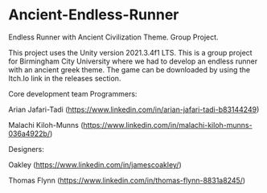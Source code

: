 # Ancient-Endless-Runner
Endless Runner with Ancient Civilization Theme. Group Project.

This project uses the Unity version 2021.3.4f1 LTS.
This is a group project for Birmingham City University where we had to develop an endless runner with an ancient greek theme.
The game can be downloaded by using the Itch.Io link in the releases section.


Core development team
Programmers:

Arian Jafari-Tadi (https://www.linkedin.com/in/arian-jafari-tadi-b83144249)

Malachi Kiloh-Munns (https://www.linkedin.com/in/malachi-kiloh-munns-036a4922b/)

Designers:

Oakley (https://www.linkedin.com/in/jamescoakley/)

Thomas Flynn (https://www.linkedin.com/in/thomas-flynn-8831a8245/)

